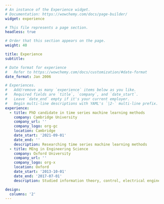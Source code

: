 ```yaml
---
# An instance of the Experience widget.
# Documentation: https://wowchemy.com/docs/page-builder/
widget: experience

# This file represents a page section.
headless: true

# Order that this section appears on the page.
weight: 40

title: Experience
subtitle:

# Date format for experience
#   Refer to https://wowchemy.com/docs/customization/#date-format
date_format: Jan 2006

# Experiences.
#   Add/remove as many `experience` items below as you like.
#   Required fields are `title`, `company`, and `date_start`.
#   Leave `date_end` empty if it's your current employer.
#   Begin multi-line descriptions with YAML's `|2-` multi-line prefix.
experience:
  - title: PhD candidate in time series machine learning methods
    company: Cambridge University
    company_url: ''
    company_logo: org-gc
    location: Cambridge
    date_start: '2021-09-01'
    date_end: ''
    description: Researching time series machine learning methods
  - title: MEng in Engineering Science
    company: Oxford University
    company_url: ''
    company_logo: org-x
    location: Oxford
    date_start: '2013-10-01'
    date_end: '2017-07-01'
    description: Studied information theory, control, electrical engineering and machine learning.

design:
  columns: '2'
---
```

